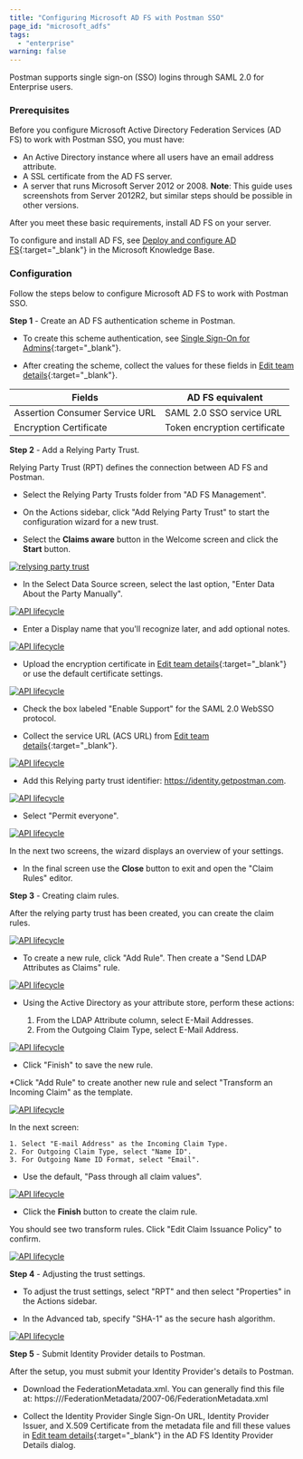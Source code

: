 ```yaml
---
title: "Configuring Microsoft AD FS with Postman SSO"
page_id: "microsoft_adfs"
tags: 
  - "enterprise"
warning: false
---
```



Postman supports single sign-on (SSO) logins through SAML 2.0 for Enterprise users.

### Prerequisites

Before you configure Microsoft Active Directory Federation Services (AD FS) to work with Postman SSO, you must have:

* An Active Directory instance where all users have an email address attribute.
* A SSL certificate from the AD FS server.
* A server that runs Microsoft Server 2012 or 2008. **Note**: This guide uses screenshots from Server 2012R2,
but similar steps should be possible in other versions.

After you meet these basic requirements, install AD FS on your server. 

To configure and install AD FS, see [Deploy and configure AD FS](https://msdn.microsoft.com/en-us/library/gg188612.aspx){:target="_blank"} in the Microsoft Knowledge Base.

### Configuration

Follow the steps below to configure Microsoft AD FS to work with Postman SSO.

**Step 1** - Create an AD FS authentication scheme in Postman.

* To create this scheme authentication, see [Single Sign-On for Admins](https://elispostman.github.io/docs/v6/enterprise/sso/admin_sso){:target="_blank"}.

* After creating the scheme, collect the values for these fields in [Edit team details](https://app.getpostman.com/dashboard/teams){:target="_blank"}.

| Fields   | AD FS equivalent |
| ------------- | ------------- |
| Assertion Consumer Service URL  |  SAML 2.0 SSO service URL  |
| Encryption Certificate   | Token encryption certificate  |

**Step 2** - Add a Relying Party Trust.

Relying Party Trust (RPT) defines the connection between AD FS and Postman.

* Select the Relying Party Trusts folder from "AD FS Management".

* On the Actions sidebar, click "Add Relying Party Trust" to start the configuration wizard for a new trust. 

* Select the **Claims aware** button in the Welcome screen and click the **Start** button.

[![relysing party trust](https://s3.amazonaws.com/postman-static-getpostman-com/postman-docs/ENT-Relying-Party-Trust.png)](https://s3.amazonaws.com/postman-static-getpostman-com/postman-docs/ENT-Relying-Party-Trust.png)

* In the Select Data Source screen, select the last option, "Enter Data About the Party Manually".

[![API lifecycle](https://s3.amazonaws.com/postman-static-getpostman-com/postman-docs/ENT-Enter-Data-About-Party-Manually.jpeg)](https://s3.amazonaws.com/postman-static-getpostman-com/postman-docs/ENT-Enter-Data-About-Party-Manually.jpeg)

* Enter a Display name that you'll recognize later, and add optional notes.

[![API lifecycle](https://s3.amazonaws.com/postman-static-getpostman-com/postman-docs/ENT-display-name.jpeg)](https://s3.amazonaws.com/postman-static-getpostman-com/postman-docs/ENT-display-name.jpeg)

* Upload the encryption certificate in [Edit team details](https://app.getpostman.com/dashboard/teams){:target="_blank"} or use the default certificate settings.

[![API lifecycle](https://s3.amazonaws.com/postman-static-getpostman-com/postman-docs/ENT-configure-cert.jpeg)](https://s3.amazonaws.com/postman-static-getpostman-com/postman-docs/ENT-configure-cert.jpeg)

* Check the box labeled "Enable Support" for the SAML 2.0 WebSSO protocol. 

* Collect the service URL (ACS URL) from [Edit team details](https://app.getpostman.com/dashboard/teams){:target="_blank"}.

[![API lifecycle](https://s3.amazonaws.com/postman-static-getpostman-com/postman-docs/ENT-ACS-URL.jpeg)](https://s3.amazonaws.com/postman-static-getpostman-com/postman-docs/ENT-ACS-URL.jpeg)

* Add this Relying party trust identifier: https://identity.getpostman.com.

[![API lifecycle](https://s3.amazonaws.com/postman-static-getpostman-com/postman-docs/ENT-Relying-party-trust-identifier.jpeg)](https://s3.amazonaws.com/postman-static-getpostman-com/postman-docs/ENT-Relying-party-trust-identifier.jpeg)

* Select "Permit everyone".

[![API lifecycle](https://s3.amazonaws.com/postman-static-getpostman-com/postman-docs/ENT-Permit-everyone.jpeg)](https://s3.amazonaws.com/postman-static-getpostman-com/postman-docs/ENT-Permit-everyone.jpeg)

In the next two screens, the wizard displays an overview of your settings. 

* In the final screen use the **Close** button to exit and open the "Claim Rules" editor.

**Step 3** - Creating claim rules.

After the relying party trust has been created, you can create the claim rules.

[![API lifecycle](https://s3.amazonaws.com/postman-static-getpostman-com/postman-docs/ENT-claim-rules.jpeg)](https://s3.amazonaws.com/postman-static-getpostman-com/postman-docs/ENT-claim-rules.jpeg)

* To create a new rule, click "Add Rule". Then create a "Send LDAP Attributes as Claims" rule.

[![API lifecycle](https://s3.amazonaws.com/postman-static-getpostman-com/postman-docs/ENT-Add-Rule.jpeg)](https://s3.amazonaws.com/postman-static-getpostman-com/postman-docs/ENT-Add-Rule.jpeg)

* Using the Active Directory as your attribute store, perform these actions: 

    1. From the LDAP Attribute column, select E-Mail Addresses.
    2. From the Outgoing Claim Type, select E-Mail Address.
    
[![API lifecycle](https://s3.amazonaws.com/postman-static-getpostman-com/postman-docs/ENT-Active-Directory.jpeg)](https://s3.amazonaws.com/postman-static-getpostman-com/postman-docs/ENT-Active-Directory.jpeg)

* Click "Finish" to save the new rule.

*Click "Add Rule" to create another new rule and select "Transform an Incoming Claim" as the template.

[![API lifecycle](https://s3.amazonaws.com/postman-static-getpostman-com/postman-docs/ENT-Transform-Incoming-Claim.jpeg)](https://s3.amazonaws.com/postman-static-getpostman-com/postman-docs/ENT-Transform-Incoming-Claim.jpeg)

In the next screen:

    1. Select "E-mail Address" as the Incoming Claim Type.
    2. For Outgoing Claim Type, select "Name ID". 
    3. For Outgoing Name ID Format, select "Email". 

* Use the default, "Pass through all claim values".

[![API lifecycle](https://s3.amazonaws.com/postman-static-getpostman-com/postman-docs/ENT-Pass-through-all-claim-values.jpeg)](https://s3.amazonaws.com/postman-static-getpostman-com/postman-docs/ENT-Pass-through-all-claim-values.jpeg)

* Click the **Finish** button to create the claim rule.

You should see two transform rules. Click "Edit Claim Issuance Policy" to confirm.

[![API lifecycle](https://s3.amazonaws.com/postman-static-getpostman-com/postman-docs/ENT-Edit-Claim-Issuance-Policy.jpeg)](https://s3.amazonaws.com/postman-static-getpostman-com/postman-docs/ENT-Edit-Claim-Issuance-Policy.jpeg)

**Step 4** - Adjusting the trust settings.

* To adjust the trust settings, select "RPT" and then select "Properties" in the Actions sidebar.

* In the Advanced tab, specify "SHA-1" as the secure hash algorithm.

[![API lifecycle](https://s3.amazonaws.com/postman-static-getpostman-com/postman-docs/ENT-Adjusting-trust-settings.jpeg)](https://s3.amazonaws.com/postman-static-getpostman-com/postman-docs/ENT-Adjusting-trust-settings.jpeg)

**Step 5** - Submit Identity Provider details to Postman.

After the setup, you must submit your Identity Provider's details to Postman.

* Download the FederationMetadata.xml. You can generally find this file at: https://<Federation Service name>/FederationMetadata/2007-06/FederationMetadata.xml

* Collect the Identity Provider Single Sign-On URL, Identity Provider Issuer, and X.509 Certificate from the metadata file and fill these values in [Edit team details](https://app.getpostman.com/dashboard/teams){:target="_blank"} in the AD FS Identity Provider Details dialog.



